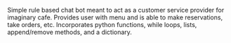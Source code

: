 Simple rule based chat bot meant to act as a customer service provider for imaginary cafe. Provides user with menu and is able to make reservations, take orders, etc. Incorporates python functions, while loops, lists, append/remove methods, and a dictionary.
